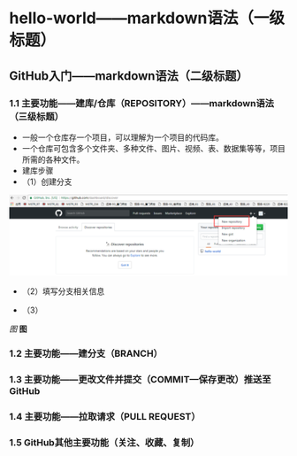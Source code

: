 # hello-world——markdown语法（一级标题）

## GitHub入门——markdown语法（二级标题）

### 1.1 主要功能——建库/仓库（REPOSITORY）——markdown语法（三级标题）

* 一般一个仓库存一个项目，可以理解为一个项目的代码库。
* 一个仓库可包含多个文件夹、多种文件、图片、视频、表、数据集等等，项目所需的各种文件。
* 建库步骤
* （1）创建分支

![](/assets/github_create_branch.png)

* （2）填写分支相关信息

* （3）

*图*
**图**

### 1.2 主要功能——建分支（BRANCH）

### 1.3 主要功能——更改文件并提交（COMMIT—保存更改）推送至GitHub

### 1.4 主要功能——拉取请求（PULL REQUEST）

### 1.5 GitHub其他主要功能（关注、收藏、复制）



